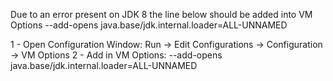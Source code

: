 Due to an error present on JDK 8 the line below should be added into VM Options
--add-opens java.base/jdk.internal.loader=ALL-UNNAMED

1 - Open Configuration Window: Run -> Edit Configurations -> Configuration -> VM Options
2 - Add in VM Options: --add-opens java.base/jdk.internal.loader=ALL-UNNAMED
